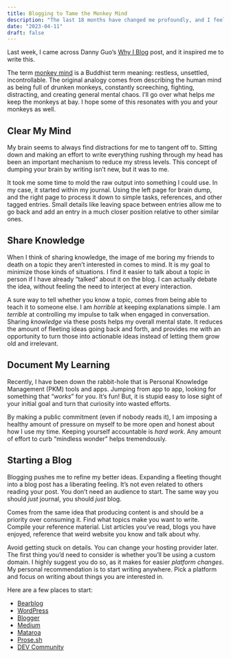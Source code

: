 ```yaml
---
title: Blogging to Tame the Monkey Mind
description: "The last 18 months have changed me profoundly, and I feel like I need to write these feelings down."
date: "2023-04-11"
draft: false
---
```


<!-- <div>
<img src="https://bear-images.sfo2.cdn.digitaloceanspaces.com/database-1717506456-0.jpg" alt="pensive monkey" id="post-image" style="border:none;" />
<p id="image-alt-text">Photo by <a href="https://unsplash.com/@reubx?utm_source=miguelpimentel.do&utm_medium=referral">Reubx</a> on <a href="https://unsplash.com/?utm_source=miguelpimentel.do&utm_medium=referral">Unsplash</a></p>
</div> -->

Last week, I came across Danny Guo’s [Why I Blog](https://www.dannyguo.com/blog/why-i-blog) post, and it inspired me to write this.

The term [monkey mind](https://en.wikipedia.org/wiki/Monkey_mind) is a Buddhist term meaning: restless, unsettled, incontrollable. The original analogy comes from describing the human mind as being full of drunken monkeys, constantly screeching, fighting, distracting, and creating general mental chaos. I’ll go over what helps *me* keep the monkeys at bay. I hope some of this resonates with you and your monkeys as well.

## Clear My Mind

My brain seems to always find distractions for me to tangent off to. Sitting down and making an effort to write everything rushing through my head has been an important mechanism to reduce my stress levels. This concept of dumping your brain by writing isn’t new, but it was to me.

It took me some time to mold the raw output into something I could use. In my case, it started within my journal. Using the left page for brain dump, and the right page to process it down to simple tasks, references, and other tagged entries. Small details like leaving space between entries allow me to go back and add an entry in a much closer position relative to other similar ones.

## Share Knowledge

When I think of sharing knowledge, the image of me boring my friends to death on a topic they aren’t interested in comes to mind. It is my goal to minimize those kinds of situations. I find it easier to talk about a topic in person if I have already “talked” about it on the blog. I can actually debate the idea, without feeling the need to interject at every interaction.

A sure way to tell whether you know a topic, comes from being able to teach it to someone else. I am *horrible* at keeping explanations simple. I am *terrible* at controlling my impulse to talk when engaged in conversation. Sharing *knowledge* via these posts helps my overall mental state. It reduces the amount of fleeting ideas going back and forth, and provides me with an opportunity to turn those into actionable ideas instead of letting them grow old and irrelevant.

## Document My Learning

Recently, I have been down the rabbit-hole that is Personal Knowledge Management (PKM) tools and apps. Jumping from app to app, looking for something that “*works*” for you. It’s fun! But, it is stupid easy to lose sight of your initial goal and turn that curiosity into wasted efforts.

By making a public commitment (even if nobody reads it), I am imposing a healthy amount of pressure on myself to be more open and honest about how I use my time. Keeping yourself accountable is *hard work*. Any amount of effort to curb “mindless wonder” helps tremendously.

## Starting a Blog

Blogging pushes me to refine my better ideas. Expanding a fleeting thought into a blog post has a liberating feeling. It’s not even related to others reading your post. You don’t need an audience to start. The same way you should *just* journal, you should *just* blog.

Comes from the same idea that producing content is and should be a priority over consuming it. Find what topics make you want to write. Compile your reference material. List articles you’ve read, blogs you have enjoyed, reference that weird website you know and talk about why.

Avoid getting stuck on details. You can change your hosting provider later. The first thing you’d need to consider is whether you’ll be using a custom domain. I highly suggest you do so, as it makes for easier *platform changes*. My personal recommendation is to start writing anywhere. Pick a platform and focus on writing about things you are interested in.

Here are a few places to start:

- [Bearblog](https://bearblog.dev/)
- [WordPress](https://wordpress.com/)
- [Blogger](https://www.blogger.com/)
- [Medium](https://medium.com/)
- [Mataroa](https://mataroa.blog/)
- [Prose.sh](https://prose.sh/)
- [DEV Community](https://dev.to/)

<script>
  var img = document.getElementById("post-image");
  document.getElementById('divText').innerHTML = img.alt;
</script>
